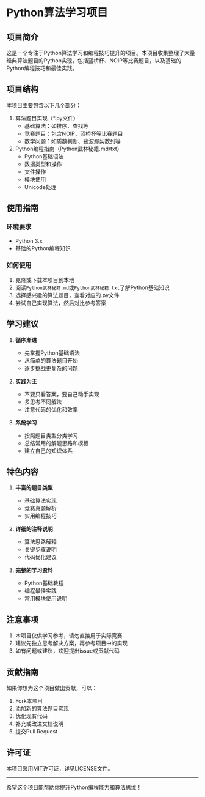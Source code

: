 # Python算法学习项目

## 项目简介
这是一个专注于Python算法学习和编程技巧提升的项目。本项目收集整理了大量经典算法题目的Python实现，包括蓝桥杯、NOIP等比赛题目，以及基础的Python编程技巧和最佳实践。

## 项目结构
本项目主要包含以下几个部分：
1. 算法题目实现（*.py文件）
   - 基础算法：如排序、查找等
   - 竞赛题目：包含NOIP、蓝桥杯等比赛题目
   - 数学问题：如质数判断、斐波那契数列等
2. Python编程指南（Python武林秘籍.md/txt）
   - Python基础语法
   - 数据类型和操作
   - 文件操作
   - 模块使用
   - Unicode处理

## 使用指南

### 环境要求
- Python 3.x
- 基础的Python编程知识

### 如何使用
1. 克隆或下载本项目到本地
2. 阅读`Python武林秘籍.md`或`Python武林秘籍.txt`了解Python基础知识
3. 选择感兴趣的算法题目，查看对应的.py文件
4. 尝试自己实现算法，然后对比参考答案

## 学习建议
1. **循序渐进**
   - 先掌握Python基础语法
   - 从简单的算法题目开始
   - 逐步挑战更复杂的问题

2. **实践为主**
   - 不要只看答案，要自己动手实现
   - 多思考不同解法
   - 注意代码的优化和效率

3. **系统学习**
   - 按照题目类型分类学习
   - 总结常用的解题思路和模板
   - 建立自己的知识体系

## 特色内容
1. **丰富的题目类型**
   - 基础算法实现
   - 竞赛真题解析
   - 实用编程技巧

2. **详细的注释说明**
   - 算法思路解释
   - 关键步骤说明
   - 代码优化建议

3. **完整的学习资料**
   - Python基础教程
   - 编程最佳实践
   - 常用模块使用说明

## 注意事项
1. 本项目仅供学习参考，请勿直接用于实际竞赛
2. 建议先独立思考解决方案，再参考项目中的实现
3. 如有问题或建议，欢迎提出issue或贡献代码

## 贡献指南
如果你想为这个项目做出贡献，可以：
1. Fork本项目
2. 添加新的算法题目实现
3. 优化现有代码
4. 补充或改进文档说明
5. 提交Pull Request

## 许可证
本项目采用MIT许可证，详见LICENSE文件。

---

希望这个项目能帮助你提升Python编程能力和算法思维！